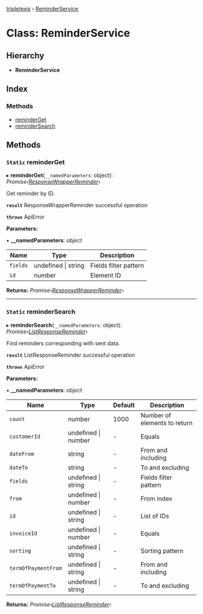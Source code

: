 [tripletexjs](../README.md) › [ReminderService](reminderservice.md)

# Class: ReminderService

## Hierarchy

* **ReminderService**

## Index

### Methods

* [reminderGet](reminderservice.md#static-reminderget)
* [reminderSearch](reminderservice.md#static-remindersearch)

## Methods

### `Static` reminderGet

▸ **reminderGet**(`__namedParameters`: object): *Promise‹[ResponseWrapperReminder](../interfaces/responsewrapperreminder.md)›*

Get reminder by ID.

**`result`** ResponseWrapperReminder successful operation

**`throws`** ApiError

**Parameters:**

▪ **__namedParameters**: *object*

Name | Type | Description |
------ | ------ | ------ |
`fields` | undefined &#124; string | Fields filter pattern |
`id` | number | Element ID |

**Returns:** *Promise‹[ResponseWrapperReminder](../interfaces/responsewrapperreminder.md)›*

___

### `Static` reminderSearch

▸ **reminderSearch**(`__namedParameters`: object): *Promise‹[ListResponseReminder](../interfaces/listresponsereminder.md)›*

Find reminders corresponding with sent data.

**`result`** ListResponseReminder successful operation

**`throws`** ApiError

**Parameters:**

▪ **__namedParameters**: *object*

Name | Type | Default | Description |
------ | ------ | ------ | ------ |
`count` | number | 1000 | Number of elements to return |
`customerId` | undefined &#124; number | - | Equals |
`dateFrom` | string | - | From and including |
`dateTo` | string | - | To and excluding |
`fields` | undefined &#124; string | - | Fields filter pattern |
`from` | undefined &#124; number | - | From index |
`id` | undefined &#124; string | - | List of IDs |
`invoiceId` | undefined &#124; number | - | Equals |
`sorting` | undefined &#124; string | - | Sorting pattern |
`termOfPaymentFrom` | undefined &#124; string | - | From and including |
`termOfPaymentTo` | undefined &#124; string | - | To and excluding |

**Returns:** *Promise‹[ListResponseReminder](../interfaces/listresponsereminder.md)›*
